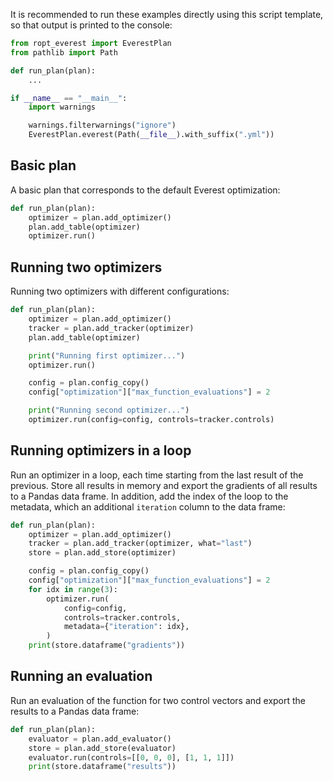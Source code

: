 It is recommended to run these examples directly using this script template, so
that output is printed to the console:

```py
from ropt_everest import EverestPlan
from pathlib import Path

def run_plan(plan):
    ...

if __name__ == "__main__":
    import warnings

    warnings.filterwarnings("ignore")
    EverestPlan.everest(Path(__file__).with_suffix(".yml"))
```

## Basic plan
A basic plan that corresponds to the default Everest optimization:

```py
def run_plan(plan):
    optimizer = plan.add_optimizer()
    plan.add_table(optimizer)
    optimizer.run()
```

## Running two optimizers
Running two optimizers with different configurations:

```py
def run_plan(plan):
    optimizer = plan.add_optimizer()
    tracker = plan.add_tracker(optimizer)
    plan.add_table(optimizer)

    print("Running first optimizer...")
    optimizer.run()

    config = plan.config_copy()
    config["optimization"]["max_function_evaluations"] = 2

    print("Running second optimizer...")
    optimizer.run(config=config, controls=tracker.controls)
```

## Running optimizers in a loop
Run an optimizer in a loop, each time starting from the last result of the
previous. Store all results in memory and export the gradients of all results to
a Pandas data frame. In addition, add the index of the loop to the metadata,
which an additional `iteration` column to the data frame:

```py
def run_plan(plan):
    optimizer = plan.add_optimizer()
    tracker = plan.add_tracker(optimizer, what="last")
    store = plan.add_store(optimizer)

    config = plan.config_copy()
    config["optimization"]["max_function_evaluations"] = 2
    for idx in range(3):
        optimizer.run(
            config=config,
            controls=tracker.controls,
            metadata={"iteration": idx},
        )
    print(store.dataframe("gradients"))
```

## Running an evaluation
Run an evaluation of the function for two control vectors and export the results
to a Pandas data frame:

```py
def run_plan(plan):
    evaluator = plan.add_evaluator()
    store = plan.add_store(evaluator)
    evaluator.run(controls=[[0, 0, 0], [1, 1, 1]])
    print(store.dataframe("results"))
```